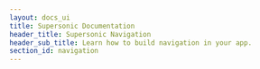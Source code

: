 ```yaml
---
layout: docs_ui
title: Supersonic Documentation
header_title: Supersonic Navigation
header_sub_title: Learn how to build navigation in your app.
section_id: navigation
---
```

